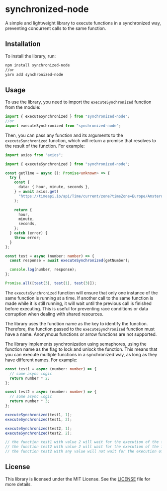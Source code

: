 # synchronized-node

A simple and lightweight library to execute functions in a synchronized way, preventing concurrent calls to the same function.

## Installation

To install the library, run:

```bash
npm install synchronized-node
//or
yarn add synchronized-node
```

## Usage

To use the library, you need to import the `executeSynchronized` function from the module:

```typescript
import { executeSynchronized } from "synchronized-node";
//or
import executeSynchronized from "synchronized-node";
```

Then, you can pass any function and its arguments to the `executeSynchronized` function, which will return a promise that resolves to the result of the function. For example:

```typescript
import axios from "axios";

import { executeSynchronized } from "synchronized-node";

const getTime = async (): Promise<unknown> => {
  try {
    const {
      data: { hour, minute, seconds },
    } = await axios.get(
      "https://timeapi.io/api/Time/current/zone?timeZone=Europe/Amsterdam"
    );

    return {
      hour,
      minute,
      seconds,
    };
  } catch (error) {
    throw error;
  }
};

const test = async (number: number) => {
  const response = await executeSynchronized(getNumber);

  console.log(number, response);
};

Promise.all([test(3), test(1), test(3)]);
```

The `executeSynchronized` function will ensure that only one instance of the same function is running at a time. If another call to the same function is made while it is still running, it will wait until the previous call is finished before executing. This is useful for preventing race conditions or data corruption when dealing with shared resources.

The library uses the function name as the key to identify the function. Therefore, the function passed to the `executeSynchronized` function must have a name. Anonymous functions or arrow functions are not supported.

The library implements synchronization using semaphores, using the function name as the flag to lock and unlock the function. This means that you can execute multiple functions in a synchronized way, as long as they have different names. For example:

```typescript
const test1 = async (number: number) => {
  // some async logic
  return number * 2;
};

const test2 = async (number: number) => {
  // some async logic
  return number * 3;
};

executeSynchronized(test1, 1);
executeSynchronized(test1, 2);

executeSynchronized(test2, 1);
executeSynchronized(test2, 2);

// the function test1 with value 2 will wait for the execution of the function test1 with value 1 to finish
// the function test2 with value 2 will wait for the execution of the function test2 with value 1 to finish
// the function test2 with any value will not wait for the execution of the function test1 with any value
```

## License

This library is licensed under the MIT License. See the [LICENSE](https://github.com/AlecsFarias/synchronized-nodejs/blob/master/LICENSE) file for more details.
